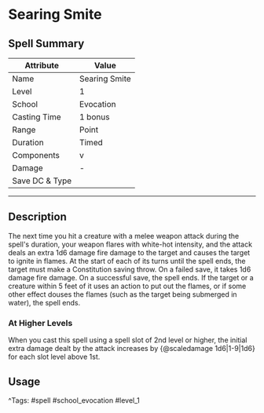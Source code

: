 # Searing Smite

## Spell Summary

| Attribute        | Value                  |
|------------------|------------------------|
| Name             | Searing Smite                 |
| Level            | 1                |
| School           | Evocation          |
| Casting Time     | 1 bonus              |
| Range            | Point            |
| Duration         | Timed             |
| Components       | v             |
| Damage           | -               |
| Save DC & Type   |              |

---

## Description

The next time you hit a creature with a melee weapon attack during the spell's duration, your weapon flares with white-hot intensity, and the attack deals an extra 1d6 damage fire damage to the target and causes the target to ignite in flames. At the start of each of its turns until the spell ends, the target must make a Constitution saving throw. On a failed save, it takes 1d6 damage fire damage. On a successful save, the spell ends. If the target or a creature within 5 feet of it uses an action to put out the flames, or if some other effect douses the flames (such as the target being submerged in water), the spell ends.

### At Higher Levels
When you cast this spell using a spell slot of 2nd level or higher, the initial extra damage dealt by the attack increases by {@scaledamage 1d6|1-9|1d6} for each slot level above 1st.

## Usage


^Tags: #spell #school_evocation #level_1